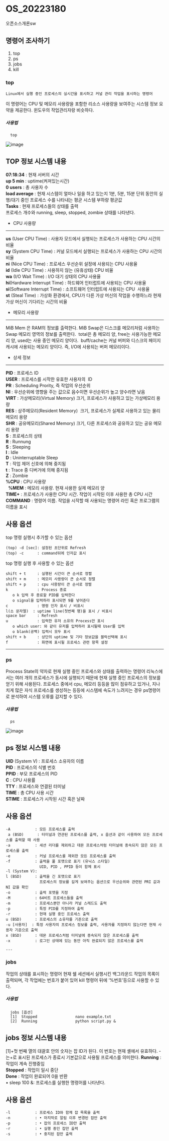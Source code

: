 # OS_20223180
오픈소스개론sw

## 명령어 조사하기
1. top
2. ps
3. jobs
4. kill

### top
    Linux에서 실행 중인 프로세스의 실시간을 표시하고 커널 관리 작업을 표시하는 명령어
이 명령어는 CPU 및 메모리 사용량을 포함한 리소스 사용량을 보여주는 시스템 정보 요약을 제공한다.
윈도우의 작업관리자랑 비슷하다.

##### 사용법
      top
![image](https://github.com/choonssik/OS_20223180/assets/166361178/ec61d844-5b36-40a6-bbb1-f0686cc7d654)

TOP 정보 시스템 내용
---

**07:18:34** : 현재 서버의 시간<br>
**up 5 min** : uptime(켜져있는시간)<br>
**0 users** : 총 사용자 수<br>
**load average** : 현재 시스템이 얼마나 일을 하고 있는지 1분, 5분, 15분 단위 동안의 실행/대기 중인 프로세스 수를 나타내는 평균 시스템 부하량 평균값<br>
**Tasks** : 현재 프로세스들의 상태를 출력<br>
프로세스 개수와 running, sleep, stopped, zombie 상태를 나타낸다.<br>

* CPU 사용량
---
**us** (User CPU Time) : 사용자 모드에서 실행되는 프로세스가 사용하는 CPU 시간의 비율<br>
**sy** (System CPU Time) : 커널 모드에서 실행되는 프로세스가 사용하는 CPU 시간의 비율<br>
**ni** (Nice CPU Time) : 프로세스 우선순위 설정에 사용되는 CPU 사용율<br>
**id** (Idle CPU Time) : 사용하지 않는 (유휴상태) CPU 비율<br>
**wa** (I/O Wait Time) : I/O 대기 상태의 CPU 사용율<br>
**hi**(Hardware Interrupt Time) : 하드웨어 인터럽트에 사용되는 CPU 사용율<br>
**si**(Software Interrupt Time) : 소프트웨어 인터럽트에 사용되는 CPU  사용율<br>
**st** (Steal Time) : 가상화 환경에서, CPU가 다른 가상 머신의 작업을 수행하느라 현재 가상 머신이 기다리는 시간의 비율<br>

* 메모리 사용량
---
MiB Mem 은 RAM의 정보를 출력한다. MiB Swap은 디스크를 메모리처럼 사용하는 Swap 메모리 영역의 정보를 출력한다. 
total은 총 메모리 양, free는 사용가능한 메모리 양, used는 사용 중인 메모리 양이다. 
buff/cache는 커널 버퍼와 디스크의 페이지 캐시에 사용되는 메모리 양이다. 즉, I/O에 사용되는 버퍼 메모리이다.

* 상세 정보
---
**PID** : 프로세스 ID<br>
**USER** : 프로세스를 시작한 유효한 사용자의  ID<br>
**PR** : Scheduling Prority, 즉 작업의 우선순위<br>
**NI** : 우선순위에 영향을 주는 값으로 음수이면 우선순위가 높고 양수라면 낮음<br>
**VIRT** : 가상메모리(Virtual Memory) 크기, 프로세스가 사용하고 있는 가상메모리 용량<br>
**RES** : 상주메모리(Resident Memory)  크기, 프로세스가 실제로 사용하고 있는 물리 메모리 용량<br>
**SHR** : 공유메모리(Shared Memory) 크기, 다른 프로세스와 공유하고 있는 공유 메모리 용량<br>
**S** : 프로세스의 상태<br>
**R** : Runnung<br>
**S** : Sleeping<br>
**I** : Idle<br>
**D** : Uninterruptable Sleep<br>
**T** : 작업 제어 신호에 의해 중지됨<br>
**t** : Trace 중 디버거에 의해 중지됨<br>
**Z** : Zombie<br>
**%CPU** : CPU 사용량<br> 
**%MEM** : 메모리 사용량. 현재 사용한 실제 메모리 양<br>
**TIME+** : 프로세스가 사용한 CPU 시간. 작업이 시작된 이후 사용한 총 CPU 시간<br>
**COMMAND** : 명령어 이름. 작업을 시작할 때 사용되는 명령어 라인 혹은 프로그램의 이름을 표시<br>

사용 옵션
---
top 명령 실행시 추가할 수 있는 옵션

    (top) -d [sec]: 설정된 초단위로 Refresh
    (top) -c      : command뒤에 인자값 표시

top 명령 실행 후 사용할 수 있는 옵션

    shift + t     : 실행된 시간이 큰 순서로 정렬
    shift + m     : 메모리 사용량이 큰 순서로 정렬
    shift + p     : cpu 사용량이 큰 순서로 정렬
    k             : Process 종료
       o k 입력 후 종료할 PID를 입력한다
       o signal을 입력하라 표시되면 9를 넣어준다
    c             : 명령 인자 표시 / 비표시
    l(소 문자엘)  : uptime line(첫번째 행)을 표시 / 비표시
    space bar     : Refresh
    u             : 입력한 유저 소유의 Process만 표시
       o which user: 와 같이 유저를 입력하라 표시될때 User를 입력
       o blank(공백) 입력시 모두 표시
    shift + b     : 상단의 uptime 및 기타 정보값을 블락선택해 표시
    f             : 화면에 표시될 프로세스 관련 항목 설정
    
---
### ps
   Process State의 약자로 현재 실행 중인 프로세스와 상태를 출력하는 명령어
리눅스에서는 여러 개의 프로세스가 동시에 실행되기 때문에 현재 실행 중인 프로세스의 정보를 얻기 위해 사용된다. 프로세스 중에서 cpu, 메모리 등등을 많이 점유하고 있거나, 지나치게 많은 자식 프로세스를 생성하는 등등에 시스템에 속도가 느려지는 경우 ps명령어로 분석하여 시스템 오류를 감지할 수 있다.

##### 사용법
      ps
![image](https://github.com/choonssik/OS_20223180/assets/166361178/494fbe65-2438-472f-b04c-736f7ffbce46)


ps 정보 시스템 내용
---

**UID** (System V) : 프로세스 소유자의 이름<br>
**PID** : 프로세스의 식별 번호<br>
**PPID** : 부모 프로세스의 PID<br>
**C** : CPU 사용률<br>
**TTY** : 프로세스와 연결된 터미널<br>
**TIME** : 총 CPU 사용 시간<br>
**STIME** : 프로세스가 시작된 시간 혹은 날짜<br>

사용 옵션
---
    -A           : 모든 프로세스를 출력
     a (BSD)      : 터미널과 연관된 프로세스를 출력, x 옵션과 같이 사용하여 모든 프로세스를 출력할 때 사용
    -a           : 세션 리더를 제외하고 데몬 프로세스처럼 터미널에 종속되지 않은 모든 프로세스를 출력
    -e           : 커널 프로세스를 제외한 모든 프로세스를 출력
    -f           : 출력을 풀 포맷으로 표기 (유닉스 스타일)
                   UID, PID , PPID 등이 함께 표시
    -l (System V):
    l (BSD)      : 출력을 긴 포맷으로 표기
                   프로세스의 정보를 길게 보여주는 옵션으로 우선순위와 관련된 PRI 값과 NI 값을 확인
    -o           : 출력 포맷을 지정
    -M           : 64비트 프로세스들을 출력
    -m           : 프로세스뿐만 아니라 커널 스레드도 출력
    -p           : 특정 PID를 지정하여 출력
    -r           : 현재 실행 중인 프로세스 출력
    u (BSD)      : 프로세스의 소유자를 기준으로 출력
    -u [사용자]  : 특정 사용자의 프로세스 정보를 출력, 사용자를 지정하지 않는다면 현재 사                    용자 기준으로 출력
    x (BSD)      : 데몬 프로세스처럼 터미널에 종속되지 않은 프로세스를 출력
    -x           : 로그인 상태에 있는 동안 아직 완료되지 않은 프로세스를 출력

    ---
### jobs
   작업의 상태를 표시하는 명령어
현재 쉘 세션에서 실행시킨 백그라운드 작업의 목록이 출력되며, 각 작업에는 번호가 붙어 있어 kill 명령어 뒤에 ‘%번호’등으로 사용할 수 있다.

##### 사용법
      jobs [옵션]
      [1]  Stopped                 nano example.txt
      [2]  Running                 python script.py &


jobs 정보 시스템 내용
---
[1]+첫 번째 열의 대괄호 안의 숫자는 잡 ID가 된다. 이 번호는 현재 셸에서 유효하다.
-는+로 표시된 프로세스가 종료시 기본값으로 사용될 프로세스를 의미한다.
**Running** : 작업이 계속 진행중임<br>
**Stopped** : 작업이 일시 중단<br>
**Done** : 작업이 완료되어 0을 반환<br>
• sleep 100 &: 프로세스를 실행한 명령어를 나타낸다.

사용 옵션
---
    -l           : 프로세스 ID와 함께 잡 목록을 출력
    -n           : • 마지막로 알림 이후 변경된 잡만 출력
    -p           : • 잡의 프로세스 ID만 출력
    -r           : • 실행 중인 잡만 출력
    -s           : • 중지된 잡만 출력
